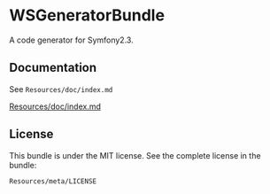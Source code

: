 WSGeneratorBundle
=================

A code generator for Symfony2.3.


Documentation
-------------

See `Resources/doc/index.md`

[Resources/doc/index.md](Resources/doc/index.md)

License
-------

This bundle is under the MIT license. See the complete license in the bundle:

    Resources/meta/LICENSE